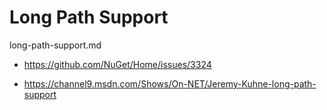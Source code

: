 # Long Path Support

long-path-support.md


*   https://github.com/NuGet/Home/issues/3324

*   https://channel9.msdn.com/Shows/On-NET/Jeremy-Kuhne-long-path-support

